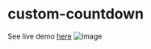 # custom-countdown
See live demo [here](https://smkil.github.io/custom-countdown/)
![image](https://user-images.githubusercontent.com/102183057/230981171-41f7c27c-af0e-4965-ac0e-6d66ea9b2a45.png)
